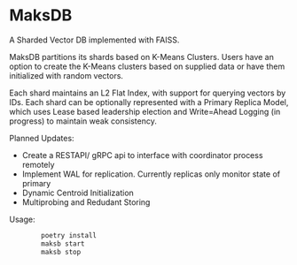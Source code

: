 # MaksDB

A Sharded Vector DB implemented with FAISS.

MaksDB partitions its shards based on K-Means Clusters. Users have an option to create the K-Means clusters based on supplied data or have them initialized with random vectors.

Each shard maintains an L2 Flat Index, with support for querying vectors by IDs. Each shard can be optionally represented with a Primary Replica Model, which uses Lease based leadership election and Write=Ahead Logging (in progress) to maintain weak consistency.  

Planned Updates:

- Create a RESTAPI/ gRPC api to interface with coordinator process remotely
- Implement WAL for replication. Currently replicas only monitor state of primary
- Dynamic Centroid Initialization
- Multiprobing and Redudant Storing

Usage:

```bash
        poetry install
        maksb start
        maksb stop
```
